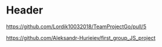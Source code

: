 # Header

https://github.com/Lordik10032018/TeamProjectGo/pull/5

https://github.com/Aleksandr-Hurieiev/first_group_JS_project
